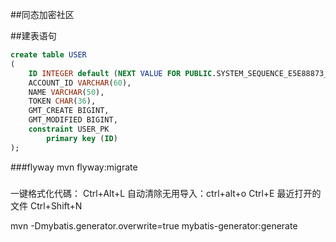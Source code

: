 ##同态加密社区


##建表语句
```sql
create table USER
(
	ID INTEGER default (NEXT VALUE FOR PUBLIC.SYSTEM_SEQUENCE_E5E88873_D6C2_45C6_91F2_C8D61C182FFF) auto_increment,
	ACCOUNT_ID VARCHAR(60),
	NAME VARCHAR(50),
	TOKEN CHAR(36),
	GMT_CREATE BIGINT,
	GMT_MODIFIED BIGINT,
	constraint USER_PK
		primary key (ID)
);

```
###flyway mvn flyway:migrate

###
一键格式化代碼： Ctrl+Alt+L
自动清除无用导入：ctrl+alt+o
Ctrl+E 最近打开的文件
Ctrl+Shift+N

mvn -Dmybatis.generator.overwrite=true mybatis-generator:generate
